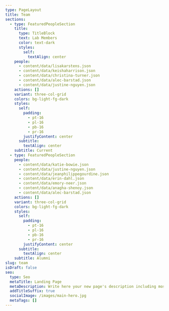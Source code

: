 ```yaml
---
type: PageLayout
title: Team
sections:
  - type: FeaturedPeopleSection
    title:
      type: TitleBlock
      text: Lab Members
      color: text-dark
      styles:
        self:
          textAlign: center
    people:
      - content/data/lisakarstens.json
      - content/data/keishaharrison.json
      - content/data/christina-turner.json
      - content/data/alec-barstad.json
      - content/data/justine-nguyen.json
    actions: []
    variant: three-col-grid
    colors: bg-light-fg-dark
    styles:
      self:
        padding:
          - pt-16
          - pl-16
          - pb-16
          - pr-16
        justifyContent: center
      subtitle:
        textAlign: center
    subtitle: Current
  - type: FeaturedPeopleSection
    people:
      - content/data/katie-bowie.json
      - content/data/justine-nguyen.json
      - content/data/jeanphilippegourdine.json
      - content/data/erin-dahl.json
      - content/data/emory-neer.json
      - content/data/anagha-shenoy.json
      - content/data/alec-barstad.json
    actions: []
    variant: three-col-grid
    colors: bg-light-fg-dark
    styles:
      self:
        padding:
          - pt-16
          - pl-16
          - pb-16
          - pr-16
        justifyContent: center
      subtitle:
        textAlign: center
    subtitle: Alumni
slug: team
isDraft: false
seo:
  type: Seo
  metaTitle: Landing Page
  metaDescription: Write here your new page's description including most relevant keywords.
  addTitleSuffix: true
  socialImage: /images/main-hero.jpg
  metaTags: []
---
```


